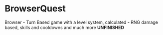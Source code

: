 # BrowserQuest
Browser - Turn Based game with a level system, calculated  - RNG damage based, skills and cooldowns and much more **UNFINISHED**

